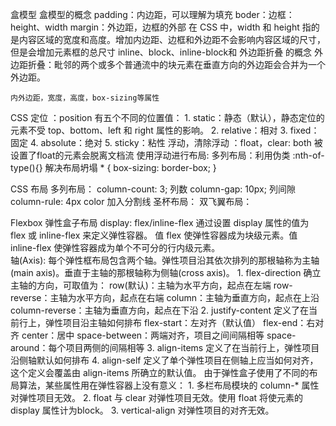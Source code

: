 盒模型
    盒模型的概念
        padding：内边距，可以理解为填充
        boder：边框：height、width
        margin：外边距，边框的外部
        在 CSS 中，width 和 height 指的是内容区域的宽度和高度。增加内边距、边框和外边距不会影响内容区域的尺寸，但是会增加元素框的总尺寸
    inline、block、inline-block和 外边距折叠 的概念
        外边距折叠：毗邻的两个或多个普通流中的块元素在垂直方向的外边距会合并为一个外边距。

    内外边距，宽度，高度，box-sizing等属性
CSS 定位 ：position
    有五个不同的位置值：
        1. static：静态（默认），静态定位的元素不受 top、bottom、left 和 right 属性的影响。
        2. relative：相对
        3. fixed：固定
        4. absolute：绝对
        5. sticky：粘性
    浮动，清除浮动 ：float，clear: both 
    被设置了float的元素会脱离文档流
    使用浮动进行布局:
        多列布局：利用伪类 :nth-of-type(){}
    解决布局坍塌
    * {
        box-sizing: border-box;
    }
        
CSS 布局
    多列布局：
        column-count: 3;     列数
        column-gap: 10px;    列间隙
        column-rule: 4px color      加入分割线
    圣杯布局：
    双飞翼布局：

Flexbox 弹性盒子布局
    display: flex/inline-flex  通过设置 display 属性的值为 flex 或 inline-flex 来定义弹性容器。 
        值 flex 使弹性容器成为块级元素。值 inline-flex 使弹性容器成为单个不可分的行内级元素。  
    轴(Axis): 每个弹性框布局包含两个轴。弹性项目沿其依次排列的那根轴称为主轴(main axis)。垂直于主轴的那根轴称为侧轴(cross axis)。
        1. flex-direction 确立主轴的方向，可取值为：
            row(默认)：主轴为水平方向，起点在左端
            row-reverse：主轴为水平方向，起点在右端
            column：主轴为垂直方向，起点在上沿
            column-reverse：主轴为垂直方向，起点在下沿
        2. justify-content 定义了在当前行上，弹性项目沿主轴如何排布
            flex-start：左对齐（默认值）
            flex-end：右对齐
            center：居中
            space-between：两端对齐，项目之间间隔相等
            space-around：每个项目两侧的间隔相等
        3. align-items 定义了在当前行上，弹性项目沿侧轴默认如何排布
        4. align-self 定义了单个弹性项目在侧轴上应当如何对齐，这个定义会覆盖由 align-items 所确立的默认值。
    由于弹性盒子使用了不同的布局算法，某些属性用在弹性容器上没有意义：
        1. 多栏布局模块的 column-* 属性对弹性项目无效。
        2. float 与 clear 对弹性项目无效。使用 float 将使元素的 display 属性计为block。
        3. vertical-align 对弹性项目的对齐无效。
